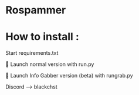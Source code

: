# Rospammer

# How to install :
Start requirements.txt

💎 Launch normal version with run.py

🔱 Launch Info Gabber version (beta) with rungrab.py

Discord --> blackchst
